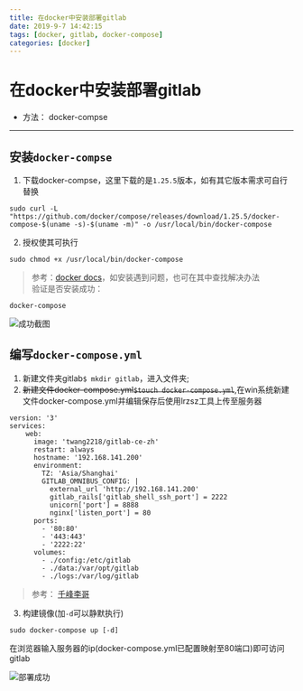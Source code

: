 ```yaml
---
title: 在docker中安装部署gitlab
date: 2019-9-7 14:42:15
tags: [docker, gitlab, docker-compose]   
categories: [docker]
---
```



# 在docker中安装部署gitlab  
- 方法： docker-compse    

---  

<!-- more -->

## 安装`docker-compse`    

1. 下载docker-compse，这里下载的是`1.25.5`版本，如有其它版本需求可自行替换   
```
sudo curl -L "https://github.com/docker/compose/releases/download/1.25.5/docker-compose-$(uname -s)-$(uname -m)" -o /usr/local/bin/docker-compose
```

2. 授权使其可执行  
```
sudo chmod +x /usr/local/bin/docker-compose
```

> 参考：[docker docs](https://docs.docker.com/compose/install/)，如安装遇到问题，也可在其中查找解决办法   
验证是否安装成功：   
```
docker-compose
```

![成功截图](https://gitee.com/lyfZhixing/draw/raw/master/docker/2020-05-05_122101.png)

## 编写`docker-compose.yml`   
1. 新建文件夹gitlab`$ mkdir gitlab`，进入文件夹;  
2. ~~新建文件docker-compose.yml`$touch docker-compose.yml`~~,在win系统新建文件docker-compose.yml并编辑保存后使用lrzsz工具上传至服务器  
```
version: '3'
services:
    web:
      image: 'twang2218/gitlab-ce-zh'
      restart: always
      hostname: '192.168.141.200'
      environment:
        TZ: 'Asia/Shanghai'
        GITLAB_OMNIBUS_CONFIG: |
          external_url 'http://192.168.141.200'
          gitlab_rails['gitlab_shell_ssh_port'] = 2222
          unicorn['port'] = 8888
          nginx['listen_port'] = 80
      ports:
        - '80:80'
        - '443:443'
        - '2222:22'
      volumes:
        - ./config:/etc/gitlab
        - ./data:/var/opt/gitlab
        - ./logs:/var/log/gitlab
```

> 参考： [千峰李哥](http://www.qfdmy.com/#/courses/lesson/1251946386275790850/1253811278091128834)   

3. 构建镜像(加`-d`可以静默执行)   
```
sudo docker-compose up [-d]
```

在浏览器输入服务器的ip(docker-compose.yml已配置映射至80端口)即可访问gitlab   

![部署成功](https://gitee.com/lyfZhixing/draw/raw/master/docker/2020-05-05_143737.png)
